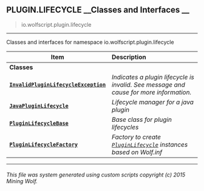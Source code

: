 ## PLUGIN.LIFECYCLE __Classes and Interfaces __

>io.wolfscript.plugin.lifecycle

---

Classes and interfaces for namespace io.wolfscript.plugin.lifecycle

Item | Description   
--- | :--- 
__Classes__|
__[`InvalidPluginLifecycleException`](InvalidPluginLifecycleException.md)__ | _Indicates a plugin lifecycle is invalid. See message and cause for more information._ 
__[`JavaPluginLifecycle`](JavaPluginLifecycle.md)__ | _Lifecycle manager for a java plugin_ 
__[`PluginLifecycleBase`](PluginLifecycleBase.md)__ | _Base class for plugin lifecycles_ 
__[`PluginLifecycleFactory`](PluginLifecycleFactory.md)__ | _Factory to create [`PluginLifecycle`](..\PluginLifecycle.md) instances based on Wolf.inf_ 



---



###### This file was system generated using custom scripts copyright (c) 2015 Mining Wolf.
	

